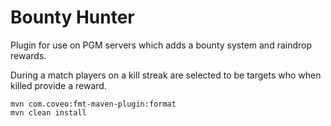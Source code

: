 # Bounty Hunter

Plugin for use on PGM servers which adds a bounty system and raindrop rewards.

During a match players on a kill streak are selected to be targets who when killed provide a reward.

```
mvn com.coveo:fmt-maven-plugin:format
mvn clean install
```